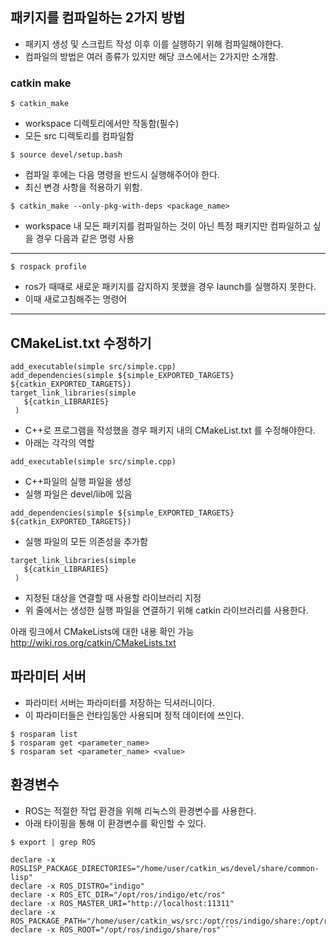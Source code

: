 ## 패키지를 컴파일하는 2가지 방법

- 패키지 생성 및 스크립트 작성 이후 이를 실행하기 위해 컴파일해야한다.
- 컴파일의 방법은 여러 종류가 있지만 해당 코스에서는 2가지만 소개함.



### catkin make
```
$ catkin_make
```
- workspace 디렉토리에서만 작동함(필수)
- 모든 src 디렉토리를 컴파일함

```
$ source devel/setup.bash
```
- 컴파일 후에는 다음 명령을 반드시 실행해주어야 한다.
- 최신 변경 사항을 적용하기 위함.

```
$ catkin_make --only-pkg-with-deps <package_name>
```
- workspace 내 모든 패키지를 컴파일하는 것이 아닌 특정 패키지만 컴파일하고 싶을 경우 다음과 같은 명령 사용

---


```
$ rospack profile
```
- ros가 때때로 새로운 패키지를 감지하지 못했을 경우 launch를 실행하지 못한다.
- 이때 새로고침해주는 명령어


---
## CMakeList.txt 수정하기
```
add_executable(simple src/simple.cpp)
add_dependencies(simple ${simple_EXPORTED_TARGETS} ${catkin_EXPORTED_TARGETS})
target_link_libraries(simple
   ${catkin_LIBRARIES}
 )
```
- C++로 프로그램을 작성했을 경우 패키지 내의 CMakeList.txt 를 수정해야한다.
- 아래는 각각의 역할

```
add_executable(simple src/simple.cpp)
```
- C++파일의 실행 파일을 생성
- 실행 파일은 devel/lib에 있음

```
add_dependencies(simple ${simple_EXPORTED_TARGETS} ${catkin_EXPORTED_TARGETS})
```
- 실행 파일의 모든 의존성을 추가함

```
target_link_libraries(simple
   ${catkin_LIBRARIES}
 )
```
- 지정된 대상을 연결할 때 사용할 라이브러리 지정
- 위 줄에서는 생성한 실행 파일을 연결하기 위해 catkin 라이브러리를 사용한다.

아래 링크에서 CMakeLists에 대한 내용 확인 가능
http://wiki.ros.org/catkin/CMakeLists.txt

## 파라미터 서버
- 파라미터 서버는 파라미터를 저장하는 딕셔러니이다.
- 이 파라미터들은 런타임동안 사용되며 정적 데이터에 쓰인다.

```
$ rosparam list
$ rosparam get <parameter_name>
$ rosparam set <parameter_name> <value>
```

## 환경변수
- ROS는 적절한 작업 환경을 위해 리눅스의 환경변수를 사용한다.
- 아래 타이핑을 통해 이 환경변수를 확인할 수 있다.

```
$ export | grep ROS
```

```
declare -x ROSLISP_PACKAGE_DIRECTORIES="/home/user/catkin_ws/devel/share/common-lisp"
declare -x ROS_DISTRO="indigo"
declare -x ROS_ETC_DIR="/opt/ros/indigo/etc/ros"
declare -x ROS_MASTER_URI="http://localhost:11311"
declare -x ROS_PACKAGE_PATH="/home/user/catkin_ws/src:/opt/ros/indigo/share:/opt/ros/indigo/stacks"
declare -x ROS_ROOT="/opt/ros/indigo/share/ros"```